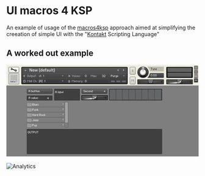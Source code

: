 # UI macros 4 KSP

An example of usage of the [macros4ksp](https://github.com/raffadrummer/macros4ksp) approach aimed at simplifying the
creeation of simple UI with the "[Kontakt](http://www.native-instruments.com/en/products/komplete/samplers/kontakt-5/) Scripting Language"

## A worked out example

![screenshot](/example/screenshot.png?raw=true "creenshot")


![Analytics](https://ga-beacon.appspot.com/UA-49277456-5/uimacros4ksp?pixel)
